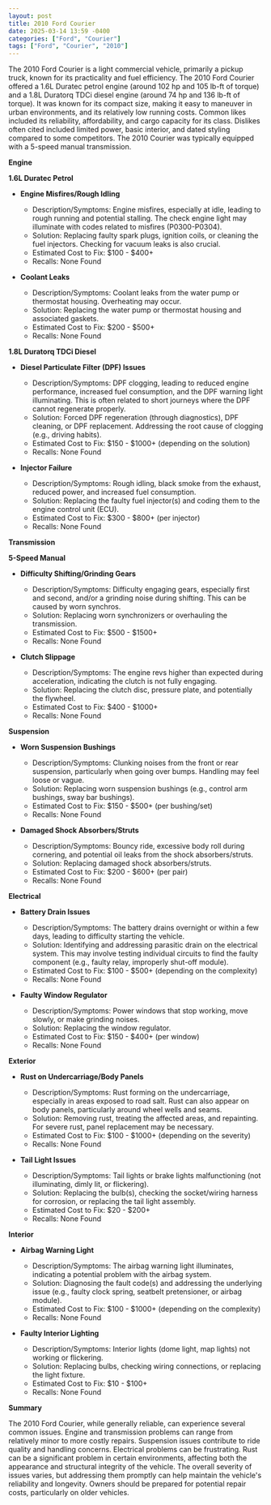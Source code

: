 ```yaml
---
layout: post
title: 2010 Ford Courier
date: 2025-03-14 13:59 -0400
categories: ["Ford", "Courier"]
tags: ["Ford", "Courier", "2010"]
---
```

The 2010 Ford Courier is a light commercial vehicle, primarily a pickup truck, known for its practicality and fuel efficiency. The 2010 Ford Courier offered a 1.6L Duratec petrol engine (around 102 hp and 105 lb-ft of torque) and a 1.8L Duratorq TDCi diesel engine (around 74 hp and 136 lb-ft of torque). It was known for its compact size, making it easy to maneuver in urban environments, and its relatively low running costs. Common likes included its reliability, affordability, and cargo capacity for its class. Dislikes often cited included limited power, basic interior, and dated styling compared to some competitors. The 2010 Courier was typically equipped with a 5-speed manual transmission.

**Engine**

**1.6L Duratec Petrol**
*   **Engine Misfires/Rough Idling**
    *   Description/Symptoms: Engine misfires, especially at idle, leading to rough running and potential stalling. The check engine light may illuminate with codes related to misfires (P0300-P0304).
    *   Solution: Replacing faulty spark plugs, ignition coils, or cleaning the fuel injectors. Checking for vacuum leaks is also crucial.
    *   Estimated Cost to Fix: $100 - $400+
    *   Recalls: None Found

*   **Coolant Leaks**
    *   Description/Symptoms: Coolant leaks from the water pump or thermostat housing. Overheating may occur.
    *   Solution: Replacing the water pump or thermostat housing and associated gaskets.
    *   Estimated Cost to Fix: $200 - $500+
    *   Recalls: None Found

**1.8L Duratorq TDCi Diesel**
*   **Diesel Particulate Filter (DPF) Issues**
    *   Description/Symptoms: DPF clogging, leading to reduced engine performance, increased fuel consumption, and the DPF warning light illuminating. This is often related to short journeys where the DPF cannot regenerate properly.
    *   Solution: Forced DPF regeneration (through diagnostics), DPF cleaning, or DPF replacement. Addressing the root cause of clogging (e.g., driving habits).
    *   Estimated Cost to Fix: $150 - $1000+ (depending on the solution)
    *   Recalls: None Found

*   **Injector Failure**
    *   Description/Symptoms: Rough idling, black smoke from the exhaust, reduced power, and increased fuel consumption.
    *   Solution: Replacing the faulty fuel injector(s) and coding them to the engine control unit (ECU).
    *   Estimated Cost to Fix: $300 - $800+ (per injector)
    *   Recalls: None Found

**Transmission**

**5-Speed Manual**
*   **Difficulty Shifting/Grinding Gears**
    *   Description/Symptoms: Difficulty engaging gears, especially first and second, and/or a grinding noise during shifting. This can be caused by worn synchros.
    *   Solution: Replacing worn synchronizers or overhauling the transmission.
    *   Estimated Cost to Fix: $500 - $1500+
    *   Recalls: None Found

*   **Clutch Slippage**
    *   Description/Symptoms: The engine revs higher than expected during acceleration, indicating the clutch is not fully engaging.
    *   Solution: Replacing the clutch disc, pressure plate, and potentially the flywheel.
    *   Estimated Cost to Fix: $400 - $1000+
    *   Recalls: None Found

**Suspension**

*   **Worn Suspension Bushings**
    *   Description/Symptoms: Clunking noises from the front or rear suspension, particularly when going over bumps. Handling may feel loose or vague.
    *   Solution: Replacing worn suspension bushings (e.g., control arm bushings, sway bar bushings).
    *   Estimated Cost to Fix: $150 - $500+ (per bushing/set)
    *   Recalls: None Found

*   **Damaged Shock Absorbers/Struts**
    *   Description/Symptoms: Bouncy ride, excessive body roll during cornering, and potential oil leaks from the shock absorbers/struts.
    *   Solution: Replacing damaged shock absorbers/struts.
    *   Estimated Cost to Fix: $200 - $600+ (per pair)
    *   Recalls: None Found

**Electrical**

*   **Battery Drain Issues**
    *   Description/Symptoms: The battery drains overnight or within a few days, leading to difficulty starting the vehicle.
    *   Solution: Identifying and addressing parasitic drain on the electrical system. This may involve testing individual circuits to find the faulty component (e.g., faulty relay, improperly shut-off module).
    *   Estimated Cost to Fix: $100 - $500+ (depending on the complexity)
    *   Recalls: None Found

*   **Faulty Window Regulator**
    *   Description/Symptoms: Power windows that stop working, move slowly, or make grinding noises.
    *   Solution: Replacing the window regulator.
    *   Estimated Cost to Fix: $150 - $400+ (per window)
    *   Recalls: None Found

**Exterior**

*   **Rust on Undercarriage/Body Panels**
    *   Description/Symptoms: Rust forming on the undercarriage, especially in areas exposed to road salt. Rust can also appear on body panels, particularly around wheel wells and seams.
    *   Solution: Removing rust, treating the affected areas, and repainting. For severe rust, panel replacement may be necessary.
    *   Estimated Cost to Fix: $100 - $1000+ (depending on the severity)
    *   Recalls: None Found

*   **Tail Light Issues**
    *   Description/Symptoms: Tail lights or brake lights malfunctioning (not illuminating, dimly lit, or flickering).
    *   Solution: Replacing the bulb(s), checking the socket/wiring harness for corrosion, or replacing the tail light assembly.
    *   Estimated Cost to Fix: $20 - $200+
    *   Recalls: None Found

**Interior**

*   **Airbag Warning Light**
    *   Description/Symptoms: The airbag warning light illuminates, indicating a potential problem with the airbag system.
    *   Solution: Diagnosing the fault code(s) and addressing the underlying issue (e.g., faulty clock spring, seatbelt pretensioner, or airbag module).
    *   Estimated Cost to Fix: $100 - $1000+ (depending on the complexity)
    *   Recalls: None Found

*   **Faulty Interior Lighting**
    *   Description/Symptoms: Interior lights (dome light, map lights) not working or flickering.
    *   Solution: Replacing bulbs, checking wiring connections, or replacing the light fixture.
    *   Estimated Cost to Fix: $10 - $100+
    *   Recalls: None Found

**Summary**

The 2010 Ford Courier, while generally reliable, can experience several common issues. Engine and transmission problems can range from relatively minor to more costly repairs. Suspension issues contribute to ride quality and handling concerns. Electrical problems can be frustrating. Rust can be a significant problem in certain environments, affecting both the appearance and structural integrity of the vehicle. The overall severity of issues varies, but addressing them promptly can help maintain the vehicle's reliability and longevity. Owners should be prepared for potential repair costs, particularly on older vehicles.

